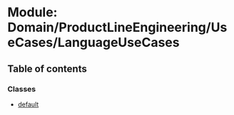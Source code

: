 # Module: Domain/ProductLineEngineering/UseCases/LanguageUseCases

## Table of contents

### Classes

- [default](../wiki/Domain.ProductLineEngineering.UseCases.LanguageUseCases.default)
